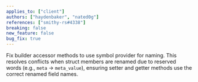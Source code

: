 ```yaml
---
applies_to: ["client"]
authors: ["haydenbaker", "nated0g"]
references: ["smithy-rs#4338"]
breaking: false
new_feature: false
bug_fix: true
---
```

Fix builder accessor methods to use symbol provider for naming. This resolves conflicts when struct members are renamed due to reserved words (e.g., `meta` -> `meta_value`), ensuring setter and getter methods use the correct renamed field names.
